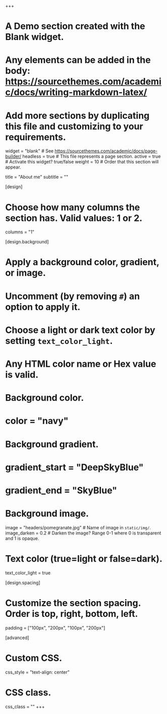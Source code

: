 +++
  # A Demo section created with the Blank widget.
  # Any elements can be added in the body: https://sourcethemes.com/academic/docs/writing-markdown-latex/
  # Add more sections by duplicating this file and customizing to your requirements.

  widget = "blank"  # See https://sourcethemes.com/academic/docs/page-builder/
  headless = true  # This file represents a page section.
  active = true # Activate this widget? true/false
  weight = 10  # Order that this section will appear.

  title = "About me"
  subtitle = ""

  [design]
  # Choose how many columns the section has. Valid values: 1 or 2.
  columns = "1"

  [design.background]
  # Apply a background color, gradient, or image.
  #   Uncomment (by removing `#`) an option to apply it.
  #   Choose a light or dark text color by setting `text_color_light`.
  #   Any HTML color name or Hex value is valid.

  # Background color.
  # color = "navy"

  # Background gradient.
  # gradient_start = "DeepSkyBlue"
  # gradient_end = "SkyBlue"

  # Background image.
  image = "headers/pomegranate.jpg"  # Name of image in `static/img/`.
  image_darken = 0.2  # Darken the image? Range 0-1 where 0 is transparent and 1 is opaque.

  # Text color (true=light or false=dark).
  text_color_light = true

  [design.spacing]
  # Customize the section spacing. Order is top, right, bottom, left.
  padding = ["100px", "200px", "100px", "200px"]

  [advanced]
  # Custom CSS.
  css_style = "text-align: center"

  # CSS class.
  css_class = ""
  +++
